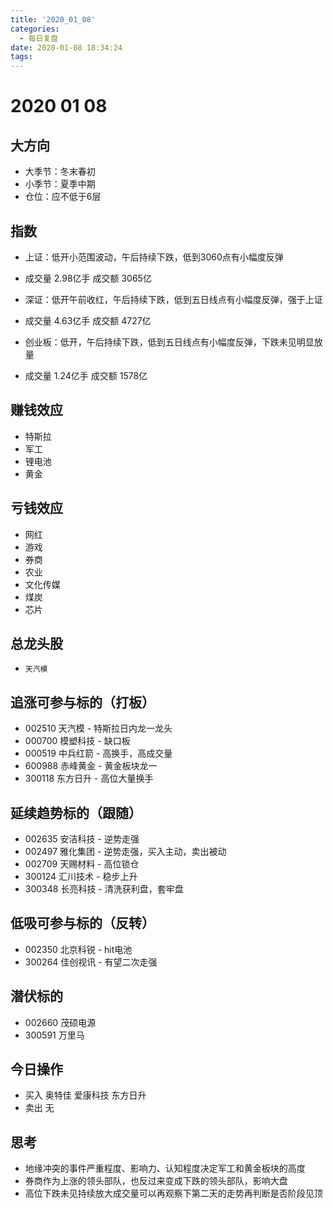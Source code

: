 ```yaml
---
title: '2020_01_08'
categories:
  - 每日复盘
date: 2020-01-08 18:34:24
tags:
---
```

# 2020 01 08

## 大方向
* 大季节：冬末春初
* 小季节：夏季中期
* 仓位：应不低于6层

## 指数
* 上证：低开小范围波动，午后持续下跌，低到3060点有小幅度反弹
* 成交量 2.98亿手 成交额 3065亿

* 深证：低开午前收红，午后持续下跌，低到五日线点有小幅度反弹，强于上证
* 成交量 4.63亿手 成交额 4727亿

* 创业板：低开，午后持续下跌，低到五日线点有小幅度反弹，下跌未见明显放量
* 成交量 1.24亿手 成交额 1578亿

## 赚钱效应
* 特斯拉
* 军工
* 锂电池
* 黄金

## 亏钱效应
* 网红
* 游戏
* 券商
* 农业
* 文化传媒
* 煤炭
* 芯片

## 总龙头股
* `天汽模`

## 追涨可参与标的（打板）
* 002510 天汽模 - 特斯拉日内龙一龙头
* 000700 模塑科技 - 缺口板
* 000519 中兵红箭 - 高换手，高成交量
* 600988 赤峰黄金 - 黄金板块龙一
* 300118 东方日升 - 高位大量换手

## 延续趋势标的（跟随）
* 002635 安洁科技 - 逆势走强
* 002497 雅化集团 - 逆势走强，买入主动，卖出被动
* 002709 天赐材料 - 高位锁仓
* 300124 汇川技术 - 稳步上升
* 300348 长亮科技 - 清洗获利盘，套牢盘

## 低吸可参与标的（反转）
* 002350 北京科锐 - hit电池
* 300264 佳创视讯 - 有望二次走强

## 潜伏标的
* 002660 茂硕电源
* 300591 万里马

## 今日操作
* 买入 奥特佳 爱康科技 东方日升
* 卖出 无

## 思考
* 地缘冲突的事件严重程度、影响力、认知程度决定军工和黄金板块的高度
* 券商作为上涨的领头部队，也反过来变成下跌的领头部队，影响大盘
* 高位下跌未见持续放大成交量可以再观察下第二天的走势再判断是否阶段见顶